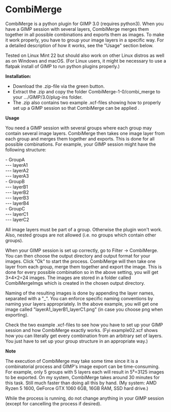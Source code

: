 # CombiMerge

CombiMerge is a python plugin for GIMP 3.0 (requires python3). When you have a GIMP session with several layers, CombiMerge merges them together in all possible combinations and exports them as images. To make it work properly, you have to group your image layers in a specific way. For a detailed description of how it works, see the "Usage" section below.

Tested on Linux Mint 22 but should also work on other Linux distros as well as on Windows and macOS. (For Linux users, it might be necessary to use a flatpak install of GIMP to run python plugins properly.)

**Installation:**

- Download the .zip-file via the green button.
- Extract the .zip and copy the folder CombiMerge-1-0/combi_merge to your .../GIMP/3.0/plug-ins folder.
- The .zip also contains two example .xcf-files showing how to properly set up a GIMP session so that CombiMerge can be applied .


**Usage**

You need a GIMP session with several groups where each group may contain several image layers. CombiMerge then takes one image layer from each group and merges them together and exports. This is done for all possible combinations. For example, your GIMP session might have the following structure:

\- GroupA <br>
--- layerA1 <br>
--- layerA2 <br>
--- layerA3 <br>
\- GroupB <br>
--- layerB1 <br>
--- layerB2 <br>
--- layerB3 <br>
--- layerB4 <br>
\- GroupC <br>
--- layerC1 <br>
--- layerC2 <br>

All image layers must be part of a group. Otherwise the plugin won't work. Also, nested groups are not allowed (i.e. no groups which contain other groups).

When your GIMP session is set up correctly, go to Filter -> CombiMerge. You can then choose the output directory and output format for your images. Click "Ok" to start the process. CombiMerge will then take one layer from each group, merge them together and export the image. This is done for every possible combination so in the above setting, you will get 3&times;4&times;2=24 images. The images are stored in a folder called CombiMergeImgs which is created in the chosen output directory.

Naming of the resulting images is done by appending the layer names, separated with a "_". You can enforce specific naming conventions by naming your layers appropriately. In the above example, you will get one image called "layerA1_layerB1_layerC1.png" (in case you choose png when exporting).

Check the two example .xcf-files to see how you have to set up your GIMP session and how CombiMerge exactly works. (Fyi example02.xcf shows how you can literally get every combination from an arbitrary set of layers. You just have to set up your group structure in an appropriate way.)


**Note**

The execution of CombiMerge may take some time since it is a combinatorial process and GIMP's image export can be time-consuming. For example, only 5 groups with 5 layers each will result in 5⁵=3125 images to be exported. On my system, CombiMerge takes around 30 minutes for this task. Still much faster than doing all this by hand. (My system: AMD Ryzen 5 1600, GeForce GTX 1060 6GB, 16GB RAM, SSD hard drive.)

While the process is running, do not change anything in your GIMP session (except for cancelling the process if desired).
